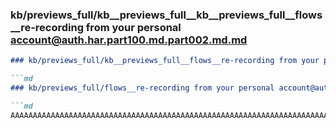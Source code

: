 ### kb/previews_full/kb__previews_full__kb__previews_full__flows__re-recording from your personal account@auth.har.part100.md.part002.md.md

```md
### kb/previews_full/kb__previews_full__flows__re-recording from your personal account@auth.har.part100.md.part002.md

```md
### kb/previews_full/flows__re-recording from your personal account@auth.har.part100.md (part 002)

```md
AAAAAAAAAAAAAAAAAAAAAAAAAAAAAAAAAAAAAAAAAAAAAAAAAAAAAAAAAAAAAAAAAAAAAAAAAABAAA
```

```

```

```
